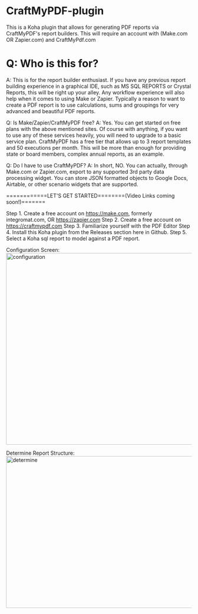 # CraftMyPDF-plugin
This is a Koha plugin that allows for generating PDF reports via CraftMyPDF's report builders. This will require an account with (Make.com OR Zapier.com) and CraftMyPdf.com

# Q: Who is this for?
A: This is for the report builder enthusiast.  If you have any previous report building experience in a graphical IDE, such as MS SQL REPORTS or Crystal Reports, this will be right up your alley.  Any workflow experience will also help when it comes to using Make or Zapier. Typically a reason to want to create a PDF report is to use calculations, sums and groupings for very advanced and beautiful PDF reports.

Q: Is Make/Zapier/CraftMyPDF free?
A: Yes.  You can get started on free plans with the above mentioned sites. Of course with anything, if you want to use any of these services heavily, you will need to upgrade to a basic service plan.  CraftMyPDF has a free tier that allows up to 3 report templates and 50 executions per month.  This will be more than enough for providing state or board members, complex annual reports, as an example.

Q: Do I have to use CraftMyPDF?
A: In short, NO.  You can actually, through Make.com or Zapier.com, export to any supported 3rd party data processing widget. You can store JSON formatted objects to Google Docs, Airtable, or other scenario widgets that are supported.

============LET'S GET STARTED========(Video Links coming soon!)=======

Step 1. Create a free account on https://make.com, formerly integromat.com, OR https://zapier.com
Step 2. Create a free account on https://craftmypdf.com
Step 3. Familiarize yourself with the PDF Editor 
Step 4. Install this Koha plugin from the Releases section here in Github.
Step 5. Select a Koha sql report to model against a PDF report.

Configuration Screen:
<img width="1630" height="520" alt="configuration" src="https://github.com/user-attachments/assets/36d82657-bd2c-4017-8965-e28f18544cdc" />

Determine Report Structure:
<img width="897" height="412" alt="determine" src="https://github.com/user-attachments/assets/52560d9d-8ee6-4e06-ab37-9122235c3534" />



